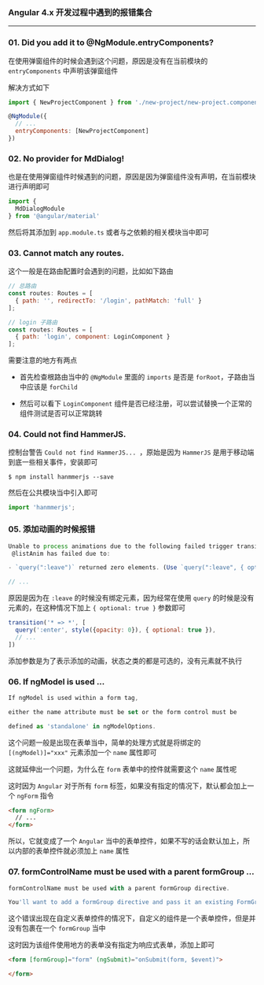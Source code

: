 ### Angular 4.x 开发过程中遇到的报错集合

----

### 01. Did you add it to @NgModule.entryComponents?

在使用弹窗组件的时候会遇到这个问题，原因是没有在当前模块的 `entryComponents` 中声明该弹窗组件

解决方式如下

```js
import { NewProjectComponent } from './new-project/new-project.component';

@NgModule({
  // ...
  entryComponents: [NewProjectComponent]
})
```


### 02. No provider for MdDialog!

也是在使用弹窗组件时候遇到的问题，原因是因为弹窗组件没有声明，在当前模块进行声明即可

```js
import { 
  MdDialogModule
} from '@angular/material'
```

然后将其添加到 `app.module.ts` 或者与之依赖的相关模块当中即可


### 03. Cannot match any routes. 

这个一般是在路由配置时会遇到的问题，比如如下路由

```js
// 总路由
const routes: Routes = [
  { path: '', redirectTo: '/login', pathMatch: 'full' }
];

// login 子路由
const routes: Routes = [
  { path: 'login', component: LoginComponent }
];
```

需要注意的地方有两点

* 首先检查根路由当中的 `@NgModule` 里面的 `imports` 是否是 `forRoot`，子路由当中应该是 `forChild`

* 然后可以看下 `LoginComponent` 组件是否已经注册，可以尝试替换一个正常的组件测试是否可以正常跳转


### 04. Could not find HammerJS. 

控制台警告 `Could not find HammerJS... `，原始是因为 `HammerJS` 是用于移动端到底一些相关事件，安装即可

```
$ npm install hanmmerjs --save
```

然后在公共模块当中引入即可

```js
import 'hanmmerjs';
```


### 05. 添加动画的时候报错

```js
Unable to process animations due to the following failed trigger transitions
 @listAnim has failed due to:

- `query(":leave")` returned zero elements. (Use `query(":leave", { optional: true })` if you wish to allow this.)

// ...
```

原因是因为在 `:leave` 的时候没有绑定元素，因为经常在使用 `query` 的时候是没有元素的，在这种情况下加上 `{ optional: true }` 参数即可

```js
transition('* => *', [
  query(':enter', style({opacity: 0}), { optional: true }),
  // ...
])
```

添加参数是为了表示添加的动画，状态之类的都是可选的，没有元素就不执行



### 06. If ngModel is used ...

```js
If ngModel is used within a form tag, 

either the name attribute must be set or the form control must be 

defined as 'standalone' in ngModelOptions.
```

这个问题一般是出现在表单当中，简单的处理方式就是将绑定的 `[(ngModel)]="xxx"` 元素添加一个 `name` 属性即可

这就延伸出一个问题，为什么在 `form` 表单中的控件就需要这个 `name` 属性呢

这时因为 `Angular` 对于所有 `form` 标签，如果没有指定的情况下，默认都会加上一个 `ngForm` 指令

```html
<form ngForm>
  // ...
</form>
```

所以，它就变成了一个 `Angular` 当中的表单控件，如果不写的话会默认加上，所以内部的表单控件就必须加上 `name` 属性


### 07. formControlName must be used with a parent formGroup ...

```js
formControlName must be used with a parent formGroup directive.  

You'll want to add a formGroup directive and pass it an existing FormGroup instance (you can create one in your class).
```

这个错误出现在自定义表单控件的情况下，自定义的组件是一个表单控件，但是并没有包裹在一个 `formGroup` 当中

这时因为该组件使用地方的表单没有指定为响应式表单，添加上即可

```html
<form [formGroup]="form" (ngSubmit)="onSubmit(form, $event)">

</form>
```